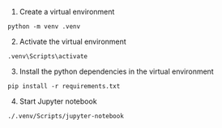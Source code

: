 1. Create a virtual environment
```
python -m venv .venv
```

2. Activate the virtual environment
```
.venv\Scripts\activate
```

3. Install the python dependencies in the virtual environment
```
pip install -r requirements.txt
```

4. Start Jupyter notebook
```
./.venv/Scripts/jupyter-notebook
```


